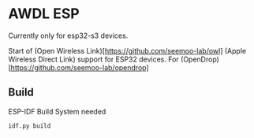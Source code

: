 # AWDL ESP

Currently only for esp32-s3 devices.

Start of (Open Wireless Link)[https://github.com/seemoo-lab/owl] (Apple Wireless Direct Link) support for ESP32 devices. For (OpenDrop)[https://github.com/seemoo-lab/opendrop]

## Build
ESP-IDF Build System needed
```
idf.py build
```
